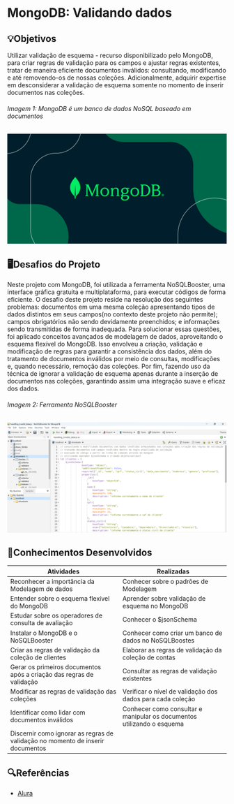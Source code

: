 # MongoDB: Validando dados

## 💡Objetivos
Utilizar validação de esquema - recurso disponibilizado pelo MongoDB, para criar regras de validação para os campos e ajustar regras existentes, tratar de maneira eficiente documentos inválidos: consultando, modificando e até removendo-os de nossas coleções. Adicionalmente, adquirir expertise em desconsiderar a validação de esquema somente no momento de inserir documentos nas coleções.

###### Imagem 1: MongoDB é um banco de dados NoSQL baseado em documentos
<img src="/img/mongodb.png">


## 🖥️Desafios do Projeto
Neste projeto com MongoDB, foi utilizada a ferramenta NoSQLBooster, uma interface gráfica gratuita e multiplataforma, para executar códigos de forma eficiente. O desafio deste projeto reside na resolução dos seguintes problemas: documentos em uma mesma coleção apresentando tipos de dados distintos em seus campos(no contexto deste projeto não permite); campos obrigatórios não sendo devidamente preenchidos; e informações sendo transmitidas de forma inadequada. Para solucionar essas questões, foi aplicado conceitos avançados de modelagem de dados, aproveitando o esquema flexível do MongoDB. Isso envolveu a criação, validação e modificação de regras para garantir a consistência dos dados, além do tratamento de documentos inválidos por meio de consultas, modificações e, quando necessário, remoção das coleções. Por fim, fazendo uso da técnica de ignorar a validação de esquema apenas durante a inserção de documentos nas coleções, garantindo assim uma integração suave e eficaz dos dados.

###### Imagem 2: Ferramenta NoSQLBooster
<img src="/img/nosqlbooster.png">


## 📄Conhecimentos Desenvolvidos
|Atividades|Realizadas |
|----------|-----------|
| Reconhecer a importância da Modelagem de dados | Conhecer sobre o padrões de Modelagem |
| Entender sobre o esquema flexível do MongoDB | Aprender sobre validação de esquema no MongoDB |
| Estudar sobre os operadores de consulta de avaliação | Conhecer o $jsonSchema |
| Instalar o MongoDB e o NoSQLBooster | Conhecer como criar um banco de dados no NoSQLBoostes |
| Criar as regras de validação da coleção de clientes | Elaborar as regras de validação da coleção de contas |
| Gerar os primeiros documentos após a criação das regras de validação | Consultar as regras de validação existentes |
| Modificar as regras de validação das coleções | Verificar o nível de validação dos dados para cada coleção |
| Identificar como lidar com documentos inválidos | Conhecer como consultar e manipular os documentos utilizando o esquema |
| Discernir como ignorar as regras de validação no momento de inserir documentos |  |


## 🔍Referências
- [Alura](https://www.alura.com.br/)